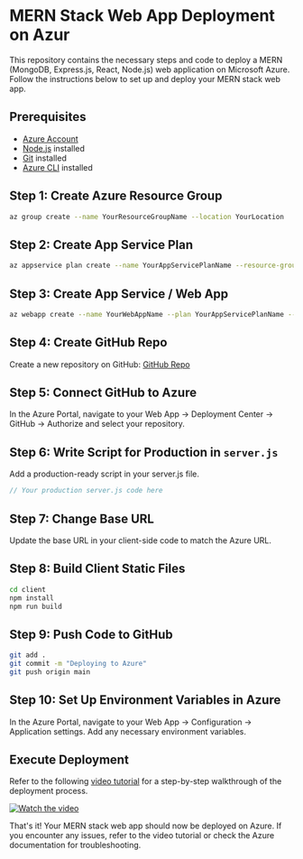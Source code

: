 # MERN Stack Web App Deployment on Azur

This repository contains the necessary steps and code to deploy a MERN (MongoDB, Express.js, React, Node.js) web application on Microsoft Azure. Follow the instructions below to set up and deploy your MERN stack web app.

## Prerequisites

- [Azure Account](https://azure.microsoft.com/)
- [Node.js](https://nodejs.org/) installed
- [Git](https://git-scm.com/) installed
- [Azure CLI](https://docs.microsoft.com/en-us/cli/azure/install-azure-cli) installed

## Step 1: Create Azure Resource Group

```bash
az group create --name YourResourceGroupName --location YourLocation
```

## Step 2: Create App Service Plan

```bash
az appservice plan create --name YourAppServicePlanName --resource-group YourResourceGroupName --sku B1
```

## Step 3: Create App Service / Web App

```bash
az webapp create --name YourWebAppName --plan YourAppServicePlanName --resource-group YourResourceGroupName
```

## Step 4: Create GitHub Repo

Create a new repository on GitHub: [GitHub Repo](https://github.com/your-username/your-repo)

## Step 5: Connect GitHub to Azure

In the Azure Portal, navigate to your Web App -> Deployment Center -> GitHub -> Authorize and select your repository.

## Step 6: Write Script for Production in `server.js`

Add a production-ready script in your server.js file.

```javascript
// Your production server.js code here
```

## Step 7: Change Base URL

Update the base URL in your client-side code to match the Azure URL.

## Step 8: Build Client Static Files

```bash
cd client
npm install
npm run build
```

## Step 9: Push Code to GitHub

```bash
git add .
git commit -m "Deploying to Azure"
git push origin main
```

## Step 10: Set Up Environment Variables in Azure

In the Azure Portal, navigate to your Web App -> Configuration -> Application settings. Add any necessary environment variables.

## Execute Deployment

Refer to the following [video tutorial](https://youtu.be/zMbXMSma5hg?si=4OwKpUx28dDz6E9y) for a step-by-step walkthrough of the deployment process.

[![Watch the video](https://img.youtube.com/vi/zMbXMSma5hg/maxresdefault.jpg)](https://youtu.be/zMbXMSma5hg?si=4OwKpUx28dDz6E9y)

That's it! Your MERN stack web app should now be deployed on Azure. If you encounter any issues, refer to the video tutorial or check the Azure documentation for troubleshooting.
